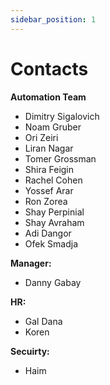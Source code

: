 ```yaml
---
sidebar_position: 1
---
```

# Contacts

**Automation Team**
- Dimitry Sigalovich
- Noam Gruber
- Ori Zeiri
- Liran Nagar
- Tomer Grossman
- Shira Feigin
- Rachel Cohen
- Yossef Arar
- Ron Zorea
- Shay Perpinial
- Shay Avraham
- Adi Dangor
- Ofek Smadja


**Manager:**
- Danny Gabay

**HR:**
- Gal Dana
- Koren

**Secuirty:**
- Haim

